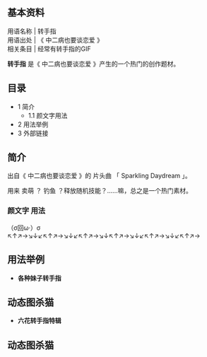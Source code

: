 **基本资料**  
---  
用语名称  |  转手指   
用语出处  |  《  中二病也要谈恋爱  》   
相关条目  |  经常有转手指的GIF   
  
**转手指** 是《  中二病也要谈恋爱  》产生的一个热门的创作题材。

##  目录

  * 1  简介 
    * 1.1  颜文字用法 
  * 2  用法举例 
  * 3  外部链接 

##  简介

出自《  中二病也要谈恋爱  》的  片头曲  「  Sparkling Daydream  」。

用来  卖萌  ？  钓鱼  ？释放随机技能？……嘛，总之是一个热门素材。

###  颜文字  用法

（σ回ω·）σ ↖↑↗→↘↓↙↖↑↗→↘↓↙↖↑↗→↘↓↖↑↗→↘↓↙↖↑↗→↘↓↙↖↑↗→

##  用法举例

  * **各种妹子转手指**

动态图杀猫  
---  
  

  
  
  * **六花转手指特辑**

动态图杀猫  
---  
  

  
  
  